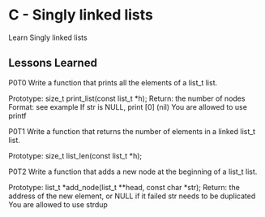 # C - Singly linked lists

Learn Singly linked lists

## Lessons Learned

P0T0
Write a function that prints all the elements of a list_t list.

Prototype: size_t print_list(const list_t *h);
Return: the number of nodes
Format: see example
If str is NULL, print [0] (nil)
You are allowed to use printf

P0T1
Write a function that returns the number of elements in a linked list_t list.

Prototype: size_t list_len(const list_t *h);

P0T2
Write a function that adds a new node at the beginning of a list_t list.

Prototype: list_t *add_node(list_t **head, const char *str);
Return: the address of the new element, or NULL if it failed
str needs to be duplicated
You are allowed to use strdup

